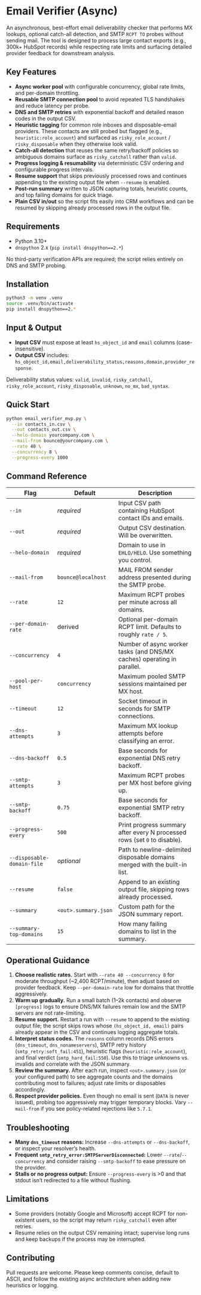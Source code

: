 # Email Verifier (Async)

An asynchronous, best-effort email deliverability checker that performs MX lookups, optional catch-all detection, and SMTP `RCPT TO` probes without sending mail. The tool is designed to process large contact exports (e.g., 300k+ HubSpot records) while respecting rate limits and surfacing detailed provider feedback for downstream analysis.

## Key Features

- **Async worker pool** with configurable concurrency, global rate limits, and per-domain throttling.
- **Reusable SMTP connection pool** to avoid repeated TLS handshakes and reduce latency per probe.
- **DNS and SMTP retries** with exponential backoff and detailed reason codes in the output CSV.
- **Heuristic tagging** for common role inboxes and disposable-email providers. These contacts are still probed but flagged (e.g., `heuristic:role_account`) and surfaced as `risky_role_account` / `risky_disposable` when they otherwise look valid.
- **Catch-all detection** that reuses the same retry/backoff policies so ambiguous domains surface as `risky_catchall` rather than `valid`.
- **Progress logging & resumability** via deterministic CSV ordering and configurable progress intervals.
- **Resume support** that skips previously processed rows and continues appending to the existing output file when `--resume` is enabled.
- **Post-run summary** written to JSON capturing totals, heuristic counts, and top failing domains for quick triage.
- **Plain CSV in/out** so the script fits easily into CRM workflows and can be resumed by skipping already processed rows in the output file.

## Requirements

- Python 3.10+
- `dnspython` 2.x (`pip install dnspython==2.*`)

No third-party verification APIs are required; the script relies entirely on DNS and SMTP probing.

## Installation

```bash
python3 -m venv .venv
source .venv/bin/activate
pip install dnspython==2.*
```

## Input & Output

- **Input CSV** must expose at least `hs_object_id` and `email` columns (case-insensitive).
- **Output CSV** includes: `hs_object_id,email,deliverability_status,reasons,domain,provider_response`.

Deliverability status values: `valid`, `invalid`, `risky_catchall`, `risky_role_account`, `risky_disposable`, `unknown`, `no_mx`, `bad_syntax`.

## Quick Start

```bash
python email_verifier_mvp.py \
  --in contacts_in.csv \
  --out contacts_out.csv \
  --helo-domain yourcompany.com \
  --mail-from bounce@yourcompany.com \
  --rate 40 \
  --concurrency 8 \
  --progress-every 1000
```

## Command Reference

| Flag | Default | Description |
| ---- | ------- | ----------- |
| `--in` | _required_ | Input CSV path containing HubSpot contact IDs and emails. |
| `--out` | _required_ | Output CSV destination. Will be overwritten. |
| `--helo-domain` | _required_ | Domain to use in `EHLO/HELO`. Use something you control. |
| `--mail-from` | `bounce@localhost` | MAIL FROM sender address presented during the SMTP probe. |
| `--rate` | `12` | Maximum RCPT probes per minute across all domains. |
| `--per-domain-rate` | derived | Optional per-domain RCPT limit. Defaults to roughly `rate / 5`. |
| `--concurrency` | `4` | Number of async worker tasks (and DNS/MX caches) operating in parallel. |
| `--pool-per-host` | `concurrency` | Maximum pooled SMTP sessions maintained per MX host. |
| `--timeout` | `12` | Socket timeout in seconds for SMTP connections. |
| `--dns-attempts` | `3` | Maximum MX lookup attempts before classifying an error. |
| `--dns-backoff` | `0.5` | Base seconds for exponential DNS retry backoff. |
| `--smtp-attempts` | `3` | Maximum RCPT probes per MX host before giving up. |
| `--smtp-backoff` | `0.75` | Base seconds for exponential SMTP retry backoff. |
| `--progress-every` | `500` | Print progress summary after every N processed rows (set `0` to disable). |
| `--disposable-domain-file` | _optional_ | Path to newline-delimited disposable domains merged with the built-in list. |
| `--resume` | `false` | Append to an existing output file, skipping rows already processed. |
| `--summary` | `<out>.summary.json` | Custom path for the JSON summary report. |
| `--summary-top-domains` | `15` | How many failing domains to list in the summary. |

## Operational Guidance

1. **Choose realistic rates.** Start with `--rate 40 --concurrency 8` for moderate throughput (~2,400 RCPT/minute), then adjust based on provider feedback. Keep `--per-domain-rate` low for domains that throttle aggressively.
2. **Warm up gradually.** Run a small batch (1–2k contacts) and observe `[progress]` logs to ensure DNS/MX failures remain low and the SMTP servers are not rate-limiting.
3. **Resume support.** Restart a run with `--resume` to append to the existing output file; the script skips rows whose `(hs_object_id, email)` pairs already appear in the CSV and continues logging aggregate totals.
4. **Interpret status codes.** The `reasons` column records DNS errors (`dns_timeout`, `dns_nonameservers`), SMTP retry history (`smtp_retry:soft_fail:451`), heuristic flags (`heuristic:role_account`), and final verdict (`smtp_hard_fail:550`). Use this to triage unknowns vs. invalids and correlate with the JSON summary.
5. **Review the summary.** After each run, inspect `<out>.summary.json` (or your configured path) to see aggregate counts and the domains contributing most to failures; adjust rate limits or disposables accordingly.
6. **Respect provider policies.** Even though no email is sent (`DATA` is never issued), probing too aggressively may trigger temporary blocks. Vary `--mail-from` if you see policy-related rejections like `5.7.1`.

## Troubleshooting

- **Many `dns_timeout` reasons:** Increase `--dns-attempts` or `--dns-backoff`, or inspect your resolver’s health.
- **Frequent `smtp_retry_error:SMTPServerDisconnected`:** Lower `--rate`/`--concurrency` and consider raising `--smtp-backoff` to ease pressure on the provider.
- **Stalls or no progress output:** Ensure `--progress-every` is >0 and that stdout isn’t redirected to a file without flushing.

## Limitations

- Some providers (notably Google and Microsoft) accept RCPT for non-existent users, so the script may return `risky_catchall` even after retries.
- Resume relies on the output CSV remaining intact; supervise long runs and keep backups if the process may be interrupted.

## Contributing

Pull requests are welcome. Please keep comments concise, default to ASCII, and follow the existing async architecture when adding new heuristics or logging.
